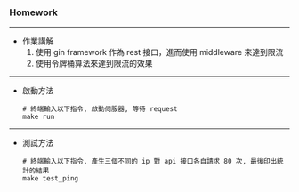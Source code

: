 ### Homework

---
+ 作業講解
    1. 使用 gin framework 作為 rest 接口，進而使用 middleware 來達到限流
    2. 使用令牌桶算法來達到限流的效果
---
+ 啟動方法
    ```
  # 終端輸入以下指令, 啟動伺服器, 等待 request
  make run
    ```
---
+ 測試方法
    ```
  # 終端輸入以下指令, 產生三個不同的 ip 對 api 接口各自請求 80 次, 最後印出統計的結果
  make test_ping
    ```
